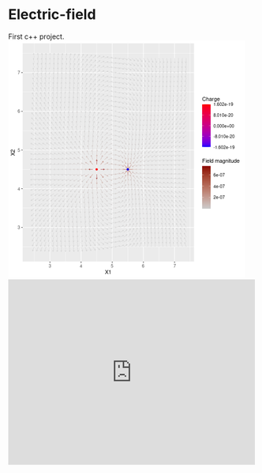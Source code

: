 # Electric-field
First c++ project.  
![screenshot of electric field](/plot.png)
<embed src="https://drive.google.com/viewerng/
viewer?embedded=true&url=https://raw.githubusercontent.com/samuel-holdstock/electric-field/main/Rplots.pdf" width="500" height="375" 
 type="application/pdf">
